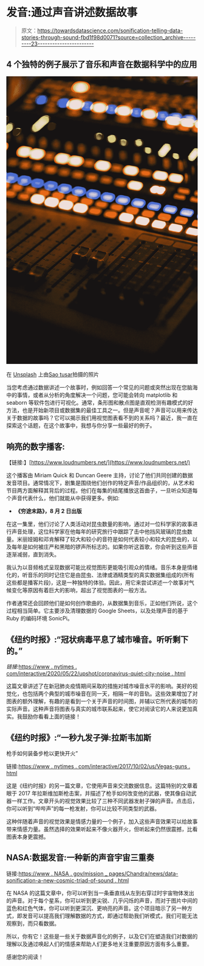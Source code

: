 # 发音:通过声音讲述数据故事

> 原文：<https://towardsdatascience.com/sonification-telling-data-stories-through-sound-fbd1f98d0071?source=collection_archive---------23----------------------->

## 4 个独特的例子展示了音乐和声音在数据科学中的应用

![](img/880c715201ad56f83c679f9667d3c36c.png)

在 [Unsplash](https://unsplash.com?utm_source=medium&utm_medium=referral) 上由[Sao tusar](https://unsplash.com/@sasotusar?utm_source=medium&utm_medium=referral)拍摄的照片

当您考虑通过数据讲述一个故事时，例如回答一个常见的问题或突然出现在您脑海中的事情，或者从分析的角度解决一个问题，您可能会转向 matplotlib 和 seaborn 等软件包进行可视化。通常，条形图和散点图是直观检测有趣模式的好方法，也是开始新项目或数据集的最佳工具之一。但是声音呢？声音可以用来传达关于数据的故事吗？它可以揭示我们用视觉图表看不到的关系吗？最近，我一直在探索这个话题，在这个故事中，我想与你分享一些最好的例子。

## 响亮的数字播客:

【链接:】[https://www.loudnumbers.net/](https://www.loudnumbers.net/)

这个播客由 Miriam Quick 和 Duncan Geere 主持，讨论了他们共同创建的数据发音项目。通常情况下，剧集是围绕他们创作的特定声音/作品组织的，从艺术和节目两方面解释其背后的过程。他们在每集的结尾播放这首曲子，一旦听众知道每个声音代表什么，他们就能从中获得更多。例如:

*   **《穷途末路》，8 月 2 日出版**

在这一集里，他们讨论了人类活动对昆虫数量的影响，通过对一位科学家的故事进行声音处理，这位科学家在他每年的研究旅行中跟踪了击中他挡风玻璃的昆虫数量。米丽娅姆和邓肯解释了较大和较小的音符是如何代表较小和较大的昆虫的，以及每年是如何被庄严和黑暗的锣声所标志的。如果你听这首歌，你会听到这些声音逐渐减弱，直到消失。

我认为以音频格式呈现数据可能比视觉图形更能吸引观众的情绪。音乐本身是情绪化的，听音乐的同时记住它是由昆虫、法律或酒精类型的真实数据集组成的(所有这些都是播客片段)，这是一种独特的体验。因此，用它来尝试讲述一个故事对气候变化等原因有着巨大的影响，超出了视觉图表的一般方法。

作者通常还会回顾他们是如何创作歌曲的，从数据集到音乐，正如他们所说，这个过程相当简单。它主要涉及清理数据的 Google Sheets，以及处理声音的基于 Ruby 的编码环境 SonicPi。

## 《纽约时报》:“冠状病毒平息了城市噪音。听听剩下的。”

*链接:*[https://www . nytimes . com/interactive/2020/05/22/upshot/coronavirus-quiet-city-noise . html](https://www.nytimes.com/interactive/2020/05/22/upshot/coronavirus-quiet-city-noise.html)

这篇文章讲述了在新冠肺炎疫情期间采取的措施对城市噪音水平的影响。美好的视觉化，也包括两个典型的城市噪音在同一天，相隔一年的音轨。这些效果增加了对图表的额外理解，有趣的是看到一个关于声音的时间图，并辅以它所代表的城市的实际声音。这种声音将图表与真实的城市联系起来，使它对阅读它的人来说更加真实。我鼓励你看看上面的链接！

## 《纽约时报》:“一秒九发子弹:拉斯韦加斯
枪手如何装备步枪以更快开火”

链接:[https://www . nytimes . com/interactive/2017/10/02/us/Vegas-guns . html](https://www.nytimes.com/interactive/2017/10/02/us/vegas-guns.html)

这是《纽约时报》的另一篇文章，它使用声音来交流数据信息。这篇特别的文章着眼于 2017 年拉斯维加斯枪击案，并描述了枪手如何改变他的武器，使其像自动武器一样工作。文章开头的视觉效果比较了三种不同武器发射子弹的声音。点击后，你可以听到“哔哔声”的每一枪发射，你可以比较不同类型的武器。

这种伴随着声音的视觉效果是情感力量的一个例子，加入这些声音效果可以给故事带来情感力量。虽然选择的效果听起来不像火器开火，但听起来仍然很震撼，比看图表本身更震撼。

## NASA:数据发音:一种新的声音宇宙三重奏

链接:[https://www . NASA . gov/mission _ pages/Chandra/news/data-sonification-a-new-cosmic-triad-of-sound . html](https://www.nasa.gov/mission_pages/chandra/news/data-sonification-a-new-cosmic-triad-of-sound.html)

在 NASA 的这篇文章中，你可以听到当一条垂直线从左到右穿过时宇宙物体发出的声音。对于每个星系，你可以听到更尖锐、几乎闪烁的声音，而对于图片中间的蓝色和红色气体，你可以听到更深沉、更响亮的声音。这个项目暗示了另一种方式，即发音可以提高我们理解数据的方式，即通过帮助我们听模式，我们可能无法观察到，而只看数据。

所以，你有它！这些是一些关于数据声音化的例子，以及它们在塑造我们对数据的理解以及通过唤起人们的情感来帮助人们更多地关注重要原因方面有多么重要。

感谢您的阅读！